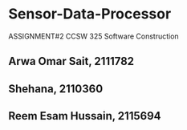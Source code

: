 # Sensor-Data-Processor
ASSIGNMENT#2 CCSW 325 Software Construction

## Arwa Omar Sait, 2111782

## Shehana, 2110360

## Reem Esam Hussain, 2115694

